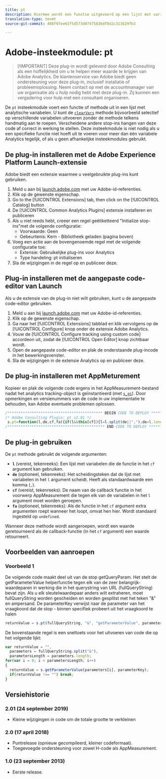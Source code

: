 ```yaml
---
title: pt
description: Hiermee wordt een functie uitgevoerd op een lijst met variabelen.
translation-type: tm+mt
source-git-commit: 468f97ee61f5d573d07475836df8d2c313b29fb3

---
```



# Adobe-insteekmodule: pt

> [!IMPORTANT] Deze plug-in wordt geleverd door Adobe Consulting als een hoffelijkheid om u te helpen meer waarde te krijgen van Adobe Analytics. De klantenservice van Adobe biedt geen ondersteuning voor deze plug-in, inclusief installatie of probleemoplossing. Neem contact op met de accountmanager van uw organisatie als u hulp nodig hebt met deze plug-in. Zij kunnen een vergadering voor hulp met een consultant organiseren.

De `pt` insteekmodule voert een functie of methode uit in een lijst met analytische variabelen. U kunt de [`clearVars`](../functions/clearvars.md) methode bijvoorbeeld selectief op verschillende variabelen uitvoeren zonder de methode telkens handmatig aan te roepen. Verscheidene andere stop-ins hangen van deze code af correct in werking te stellen. Deze insteekmodule is niet nodig als u een specifieke functie niet hoeft uit te voeren voor meer dan één variabele Analytics tegelijk, of als u geen afhankelijke insteekmodules gebruikt.

## De plug-in installeren met de Adobe Experience Platform Launch-extensie

Adobe biedt een extensie waarmee u veelgebruikte plug-ins kunt gebruiken.

1. Meld u aan bij [launch.adobe.com](https://launch.adobe.com) met uw Adobe-id-referenties.
1. Klik op de gewenste eigenschap.
1. Go to the [!UICONTROL Extensions] tab, then click on the [!UICONTROL Catalog] button
1. De [!UICONTROL Common Analytics Plugins] extensie installeren en publiceren
1. Als u niet reeds hebt, creeer een regel geëtiketteerd &quot;Initialize stop-ins&quot;met de volgende configuratie:
   * Voorwaarde: Geen
   * Gebeurtenis: Kern - Bibliotheek geladen (pagina boven)
1. Voeg een actie aan de bovengenoemde regel met de volgende configuratie toe:
   * Extensie: Gebruikelijke plug-ins voor Analytics
   * Type handeling: pt initialiseren
1. Sla de wijzigingen in de regel op en publiceer deze.

## Plug-in installeren met de aangepaste code-editor van Launch

Als u de extensie van de plug-in niet wilt gebruiken, kunt u de aangepaste code-editor gebruiken.

1. Meld u aan bij [launch.adobe.com](https://launch.adobe.com) met uw Adobe-id-referenties.
1. Klik op de gewenste eigenschap.
1. Ga naar het [!UICONTROL Extensions] tabblad en klik vervolgens op de [!UICONTROL Configure] knop onder de extensie Adobe Analytics.
1. Vouw de [!UICONTROL Configure tracking using custom code] accordeon uit, zodat de [!UICONTROL Open Editor] knop zichtbaar wordt.
1. Open de aangepaste code-editor en plak de onderstaande plug-incode in het bewerkingsvenster.
1. Sla de wijzigingen in de extensie Analytics op en publiceer deze.

## De plug-in installeren met AppMeturement

Kopieer en plak de volgende code ergens in het AppMeasurement-bestand nadat het analytics tracking-object is geïnstantieerd (met [`s_gi`](../functions/s-gi.md)). Door opmerkingen en versienummers van de code in uw implementatie te behouden, kan Adobe eventuele problemen oplossen.

```js
/******************************************* BEGIN CODE TO DEPLOY *******************************************/
/* Adobe Consulting Plugin: pt v2.01 */
 s.pt=function(l,de,cf,fa){if(l&&this[cf]){l=l.split(de||",");de=l.length;for(var e,c=0;c<de;c++)if(e=this[cf](l[c],fa))return e}};
/******************************************** END CODE TO DEPLOY ********************************************/
```

## De plug-in gebruiken

De `pt` methode gebruikt de volgende argumenten:

* **`l`** (vereist, tekenreeks): Een lijst met variabelen die de functie in het `cf` argument kan gebruiken.
* **`de`** (optioneel, tekenreeks): Het scheidingsteken dat de lijst met variabelen in het `l` argument scheidt. Heeft als standaardwaarde een komma (`,`).
* **`cf`** (vereist, tekenreeks): De naam van de callback functie in het voorwerp AppMeasurement die tegen elk van de variabelen in het `l` argument moet worden geroepen.
* **`fa`** (optioneel, tekenreeks): Als de functie in het `cf` argument extra argumenten roept wanneer het loopt, omvat hen hier. Wordt standaard ingesteld op `undefined`.

Wanneer deze methode wordt aangeroepen, wordt een waarde geretourneerd als de callback-functie (in het `cf` argument) een waarde retourneert.

## Voorbeelden van aanroepen

### Voorbeeld 1

De volgende code maakt deel uit van de stop getQueryParam.  Het stelt de getParameterValue helperfunctie tegen elk van de zeer belangrijk-waardeparen in werking die in het querystring van URL (fullQueryString) bevat zijn.  Als u elk sleutelwaardepaar anders wilt extraheren, moet fullQueryString worden gescheiden en worden gesplitst met het teken &quot;&amp;&quot; en ampersand. De parameterKey verwijst naar de parameter van het vraagkoord dat de stop - binnen specifiek probeert uit het vraagkoord te halen

```javascript
returnValue = s.pt(fullQueryString, "&", "getParameterValue", parameterKey)
```

De bovenstaande regel is een sneltoets voor het uitvoeren van code die op het volgende lijkt:

```js
var returnValue = "",
  parameters = fullQueryString.split("&"),
  parametersLength = parameters.length;
for(var i = 0; i < parametersLength; i++)
{
  returnValue = s.getParameterValue(parameters[i], parameterKey);
  if(returnValue !== "") break;
}
```

## Versiehistorie

### 2.01 (24 september 2019)

* Kleine wijzigingen in code om de totale grootte te verkleinen

### 2.0 (17 april 2018)

* Puntrelease (opnieuw gecompileerd, kleiner codeformaat).
* Toegevoegde ondersteuning voor zowel H-code als AppMeasurement.

### 1.0 (23 september 2013)

* Eerste release.
